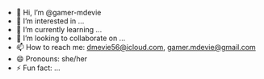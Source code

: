 - 👋 Hi, I’m @gamer-mdevie
- 👀 I’m interested in ...
- 🌱 I’m currently learning ...
- 💞️ I’m looking to collaborate on ...
- 📫 How to reach me: dmevie56@icloud.com, gamer.mdevie@gmail.com
- 😄 Pronouns: she/her
- ⚡ Fun fact: ...

<!---
gamer-mdevie/gamer-mdevie is a ✨ special ✨ repository because its `README.md` (this file) appears on your GitHub profile.
You can click the Preview link to take a look at your changes.
--->
